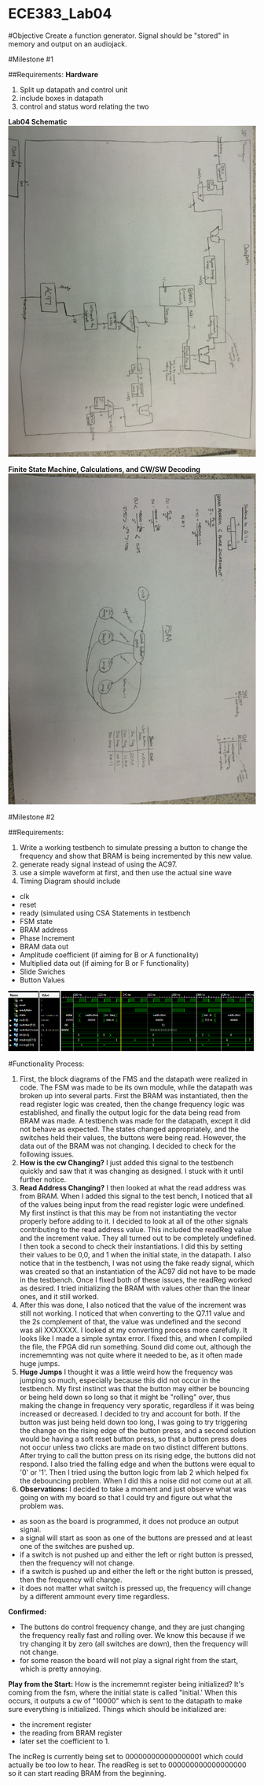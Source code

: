 # ECE383_Lab04

#Objective
Create a function generator.  Signal should be "stored" in memory and output on an audiojack.  



#Milestone #1

##Requirements: 
**Hardware**

1. Split up datapath and control unit
2. include boxes in datapath
3. control and status word relating the two

**Lab04 Schematic**
![alt tag](https://raw.githubusercontent.com/JohnTerragnoli/ECE383_Lab04/master/Pictures/Datapath.JPG "Datapath schematic")

**Finite State Machine, Calculations, and CW/SW Decoding**
![alt tag](https://raw.githubusercontent.com/JohnTerragnoli/ECE383_Lab04/master/Pictures/FSM%20and%20Calculation.JPG "fsm and calculations")


#Milestone #2

##Requirements: 

1. Write a working testbench to simulate pressing a button to change the frequency and show that BRAM is being incremented by this new value.   
2. generate ready signal instead of using the AC97. 
3. use a simple waveform at first, and then use the actual sine wave
4. Timing Diagram should include
  * clk
  * reset
  * ready (simulated using CSA Statements in testbench
  * FSM state
  * BRAM address
  * Phase Increment
  * BRAM data out
  * Amplitude coefficient (if aiming for B or A functionality)
  * Multiplied data out (if aiming for B or F functionality)
  * Slide Swiches
  * Button Values
 
![alt tag](https://raw.githubusercontent.com/JohnTerragnoli/ECE383_Lab04/master/Pictures/Inc%20and%20dec%20works.PNG "inc and dec frequ works")

#Functionality Process: 
1. First, the block diagrams of the FMS and the datapath were realized in code.  The FSM was made to be its own module, while the datapath was broken up into several parts.  First the BRAM was instantiated, then the read register logic was created, then the change frequency logic was established, and finally the output logic for the data being read from BRAM was made.  A testbench was made for the datapath, except it did not behave as expected.  The states changed appropriately, and the switches held their values, the buttons were being read.  However, the data out of the BRAM was not changing.  I decided to check for the following issues.
2. **How is the cw Changing?**
I just added this signal to the testbench quickly and saw that it was changing as designed.  I stuck with it until further notice.
3. **Read Address Changing?** 
I then looked at what the read address was from BRAM.  When I added this signal to the test bench, I noticed that all of the values being input from the read register logic were undefined.  My first instinct is that this may be from not instantiating the vector properly before adding to it. I decided to look at all of the other signals contributing to the read address value. This included the readReg value and the increment value.  They all turned out to be completely undefined.  I then took a second to check their instantiations.  I did this by setting their values to be 0,0, and 1 when the initial state, in the datapath. I also notice that in the testbench, I was not using the fake ready signal, which was created so that an instantiation of the AC97 did not have to be made in the testbench.  Once I fixed both of these issues, the readReg worked as desired.  I tried initializing the BRAM with values other than the linear ones, and it still worked.  
4. After this was done, I also noticed that the value of the increment was still not working.  I noticed that when converting to the Q7.11 value and the 2s complement of that, the value was undefined and the second was all XXXXXXX.  I looked at my converting process more carefully. It looks like I made a simple syntax error.  I fixed this, and when I compiled the file, the FPGA did run something.  Sound did come out, although the incrememnting was not quite where it needed to be, as it often made huge jumps.  
5. **Huge Jumps** I thought it was a little weird how the frequency was jumping so much, especially because this did not occur in the testbench.  My first instinct was that the button may either be bouncing or being held down so long so that it might be "rolling" over, thus making the change in frequency very sporatic, regardless if it was being increased or decreased.  I decided to try and account for both.  If the button was just being held down too long, I was going to try triggering the change on the rising edge of the button press, and a second solution would be having a soft reset button press, so that a button press does not occur unless two clicks are made on two distinct different buttons.  After trying to call the button press on its rising edge, the buttons did not respond.  I also tried the falling edge and when the buttons were equal to '0' or '1'.  Then I tried using the button logic from lab 2 which helped fix the debouncing problem.  When I did this a noise did not come out at all.  
6. **Observations:**  I decided to take a moment and just observe what was going on with my board so that I could try and figure out what the problem was.  
 - as soon as the board is programmed, it does not produce an output signal.  
 - a signal will start as soon as one of the buttons are pressed and at least one of the switches are pushed up. 
 - if a switch is not pushed up and either the left or right button is pressed, then the frequency will not change.  
 - if a switch is pushed up and either the left or the right button is pressed, then the frequency will change. 
 - it does not matter what switch is pressed up, the frequency will change by a different ammount every time regardless.  


**Confirmed:** 

 - The buttons do control frequency change, and they are just changing the frequency really fast and rolling over.  We know this because if we try changing it by zero (all switches are down), then the frequency will not change.  
 - for some reason the board will not play a signal right from the start, which is pretty annoying.  


**Play from the Start:**
How is the incrememnt register being initialized?  It's coming from the fsm, where the initial state is called "initial.'  When this occurs, it outputs a cw of "10000" which is sent to the datapath to make sure everything is initialized.  Things which should be initialized are: 
- the increment register
- the reading from BRAM register
- later set the coefficient to 1.  
 
The incReg is currently being set to 000000000000000001 which could actually be too low to hear.  The readReg is set to 000000000000000000 so it can start reading BRAM from the beginning.  
